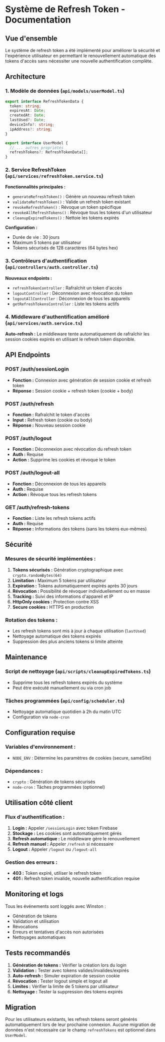 # Système de Refresh Token - Documentation

## Vue d'ensemble

Le système de refresh token a été implémenté pour améliorer la sécurité et l'expérience utilisateur en permettant le renouvellement automatique des tokens d'accès sans nécessiter une nouvelle authentification complète.

## Architecture

### 1. Modèle de données (`api/models/userModel.ts`)

```typescript
export interface RefreshTokenData {
  token: string;
  expiresAt: Date;
  createdAt: Date;
  lastUsed?: Date;
  deviceInfo?: string;
  ipAddress?: string;
}

export interface UserModel {
  // ... autres propriétés
  refreshTokens?: RefreshTokenData[];
}
```

### 2. Service RefreshToken (`api/services/refreshToken.service.ts`)

**Fonctionnalités principales :**

- `generateRefreshToken()` : Génère un nouveau refresh token
- `validateRefreshToken()` : Valide un refresh token existant
- `revokeRefreshToken()` : Révoque un token spécifique
- `revokeAllRefreshTokens()` : Révoque tous les tokens d'un utilisateur
- `cleanupExpiredTokens()` : Nettoie les tokens expirés

**Configuration :**

- Durée de vie : 30 jours
- Maximum 5 tokens par utilisateur
- Tokens sécurisés de 128 caractères (64 bytes hex)

### 3. Contrôleurs d'authentification (`api/controllers/auth.controller.ts`)

**Nouveaux endpoints :**

- `refreshTokenController` : Rafraîchit un token d'accès
- `logoutController` : Déconnexion avec révocation du token
- `logoutAllController` : Déconnexion de tous les appareils
- `getRefreshTokensController` : Liste les tokens actifs

### 4. Middleware d'authentification amélioré (`api/services/auth.service.ts`)

**Auto-refresh :** Le middleware tente automatiquement de rafraîchir les session cookies expirés en utilisant le refresh token disponible.

## API Endpoints

### POST /auth/sessionLogin

- **Fonction :** Connexion avec génération de session cookie et refresh token
- **Réponse :** Session cookie + refresh token (cookie + body)

### POST /auth/refresh

- **Fonction :** Rafraîchit le token d'accès
- **Input :** Refresh token (cookie ou body)
- **Réponse :** Nouveau session cookie

### POST /auth/logout

- **Fonction :** Déconnexion avec révocation du refresh token
- **Auth :** Requise
- **Action :** Supprime les cookies et révoque le token

### POST /auth/logout-all

- **Fonction :** Déconnexion de tous les appareils
- **Auth :** Requise
- **Action :** Révoque tous les refresh tokens

### GET /auth/refresh-tokens

- **Fonction :** Liste les refresh tokens actifs
- **Auth :** Requise
- **Réponse :** Informations des tokens (sans les tokens eux-mêmes)

## Sécurité

### Mesures de sécurité implémentées :

1. **Tokens sécurisés :** Génération cryptographique avec `crypto.randomBytes(64)`
2. **Limitation :** Maximum 5 tokens par utilisateur
3. **Expiration :** Tokens automatiquement expirés après 30 jours
4. **Révocation :** Possibilité de révoquer individuellement ou en masse
5. **Tracking :** Suivi des informations d'appareil et IP
6. **HttpOnly cookies :** Protection contre XSS
7. **Secure cookies :** HTTPS en production

### Rotation des tokens :

- Les refresh tokens sont mis à jour à chaque utilisation (`lastUsed`)
- Nettoyage automatique des tokens expirés
- Suppression des plus anciens tokens si limite atteinte

## Maintenance

### Script de nettoyage (`api/scripts/cleanupExpiredTokens.ts`)

- Supprime tous les refresh tokens expirés du système
- Peut être exécuté manuellement ou via cron job

### Tâches programmées (`api/config/scheduler.ts`)

- Nettoyage automatique quotidien à 2h du matin UTC
- Configuration via `node-cron`

## Configuration requise

### Variables d'environnement :

- `NODE_ENV` : Détermine les paramètres de cookies (secure, sameSite)

### Dépendances :

- `crypto` : Génération de tokens sécurisés
- `node-cron` : Tâches programmées (optionnel)

## Utilisation côté client

### Flux d'authentification :

1. **Login :** Appeler `/sessionLogin` avec token Firebase
2. **Stockage :** Les cookies sont automatiquement gérés
3. **Refresh automatique :** Le middleware gère le renouvellement
4. **Refresh manuel :** Appeler `/refresh` si nécessaire
5. **Logout :** Appeler `/logout` ou `/logout-all`

### Gestion des erreurs :

- **403 :** Token expiré, utiliser le refresh token
- **401 :** Refresh token invalide, nouvelle authentification requise

## Monitoring et logs

Tous les événements sont loggés avec Winston :

- Génération de tokens
- Validation et utilisation
- Révocations
- Erreurs et tentatives d'accès non autorisées
- Nettoyages automatiques

## Tests recommandés

1. **Génération de tokens :** Vérifier la création lors du login
2. **Validation :** Tester avec tokens valides/invalides/expirés
3. **Auto-refresh :** Simuler expiration de session cookie
4. **Révocation :** Tester logout simple et logout all
5. **Limites :** Vérifier la limite de 5 tokens par utilisateur
6. **Nettoyage :** Tester la suppression des tokens expirés

## Migration

Pour les utilisateurs existants, les refresh tokens seront générés automatiquement lors de leur prochaine connexion. Aucune migration de données n'est nécessaire car le champ `refreshTokens` est optionnel dans `UserModel`.
